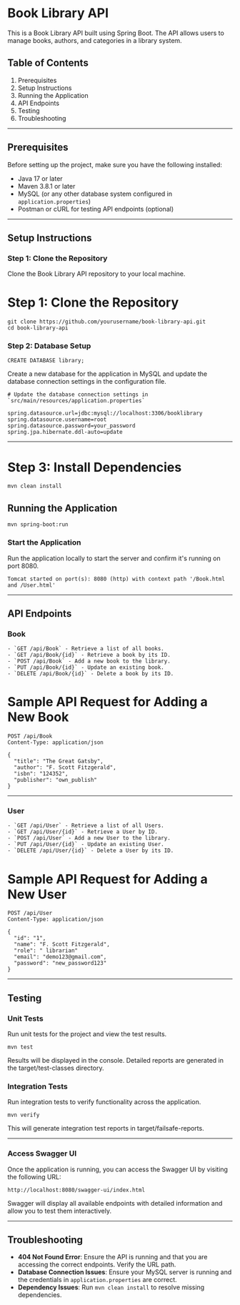 # **Book Library API**

This is a Book Library API built using Spring Boot. The API allows users to manage books, authors, and categories in a library system.

## **Table of Contents**

1. Prerequisites
2. Setup Instructions
3. Running the Application
4. API Endpoints
5. Testing
6. Troubleshooting

---

## **Prerequisites**

Before setting up the project, make sure you have the following installed:

- Java 17 or later
- Maven 3.8.1 or later
- MySQL (or any other database system configured in `application.properties`)
- Postman or cURL for testing API endpoints (optional)

---

## **Setup Instructions**

### **Step 1: Clone the Repository**

Clone the Book Library API repository to your local machine.
# **Step 1: Clone the Repository**
```
git clone https://github.com/yourusername/book-library-api.git
cd book-library-api
```

### **Step 2: Database Setup**
```
CREATE DATABASE library;
```
Create a new database for the application in MySQL and update the database connection settings in the configuration file.
```
# Update the database connection settings in `src/main/resources/application.properties`

spring.datasource.url=jdbc:mysql://localhost:3306/booklibrary
spring.datasource.username=root
spring.datasource.password=your_password
spring.jpa.hibernate.ddl-auto=update
```
---

# **Step 3: Install Dependencies**
```
mvn clean install
```

## **Running the Application**
```
mvn spring-boot:run
```
### **Start the Application**

Run the application locally to start the server and confirm it's running on port 8080.
```
Tomcat started on port(s): 8080 (http) with context path '/Book.html and /User.html'
```
---

## **API Endpoints**

### **Book**
```
- `GET /api/Book` - Retrieve a list of all books.
- `GET /api/Book/{id}` - Retrieve a book by its ID.
- `POST /api/Book` - Add a new book to the library.
- `PUT /api/Book/{id}` - Update an existing book.
- `DELETE /api/Book/{id}` - Delete a book by its ID.
```
# **Sample API Request for Adding a New Book**
```
POST /api/Book
Content-Type: application/json

{
  "title": "The Great Gatsby",
  "author": "F. Scott Fitzgerald",
  "isbn": "124352",
  "publisher": "own_publish"
}
```
---

### **User**
```
- `GET /api/User` - Retrieve a list of all Users.
- `GET /api/User/{id}` - Retrieve a User by ID.
- `POST /api/User` - Add a new User to the library.
- `PUT /api/User/{id}` - Update an existing User.
- `DELETE /api/User/{id}` - Delete a User by its ID.
```
# **Sample API Request for Adding a New User**
```
POST /api/User
Content-Type: application/json

{
  "id": "1",
  "name": "F. Scott Fitzgerald",
  "role": " librarian"
  "email": "demo123@gmail.com",
  "password": "new_password123"
}
```
---
## **Testing**

### **Unit Tests**

Run unit tests for the project and view the test results.
```
mvn test
```
Results will be displayed in the console. Detailed reports are generated in the target/test-classes directory.
### **Integration Tests**

Run integration tests to verify functionality across the application.
```
mvn verify
```
This will generate integration test reports in target/failsafe-reports.

---
### **Access Swagger UI**
Once the application is running, you can access the Swagger UI by visiting the following URL:
```
http://localhost:8080/swagger-ui/index.html
```
Swagger will display all available endpoints with detailed information and allow you to test them interactively.

---
## **Troubleshooting**

- **404 Not Found Error**: Ensure the API is running and that you are accessing the correct endpoints. Verify the URL path.
- **Database Connection Issues**: Ensure your MySQL server is running and the credentials in `application.properties` are correct.
- **Dependency Issues**: Run `mvn clean install` to resolve missing dependencies.
